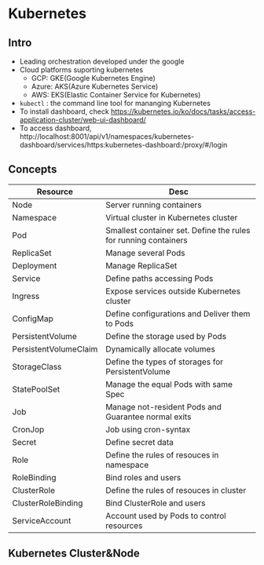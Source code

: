 # Kubernetes

## Intro
- Leading orchestration developed under the google
- Cloud platforms suporting kubernetes
  - GCP: GKE(Google Kubernetes Engine)
  - Azure: AKS(Azure Kubernetes Service)
  - AWS: EKS(Elastic Container Service for Kubernetes)
- ```kubectl``` : the command line tool for mananging Kubernetes
- To install dashboard, check https://kubernetes.io/ko/docs/tasks/access-application-cluster/web-ui-dashboard/
- To access dashboard, http://localhost:8001/api/v1/namespaces/kubernetes-dashboard/services/https:kubernetes-dashboard:/proxy/#/login

## Concepts
| Resource | Desc |
| - | - |
| Node | Server running containers |
| Namespace | Virtual cluster in Kubernetes cluster |
| Pod | Smallest container set. Define the rules for running containers |
| ReplicaSet | Manage several Pods |
| Deployment | Manage ReplicaSet |
| Service | Define paths accessing Pods |
| Ingress | Expose services outside Kubernetes cluster |
| ConfigMap | Define configurations and Deliver them to Pods |
| PersistentVolume | Define the storage used by Pods |
| PersistentVolumeClaim | Dynamically allocate volumes |
| StorageClass | Define the types of storages for PersistentVolume |
| StatePoolSet | Manage the equal Pods with same Spec |
| Job | Manage not-resident Pods and Guarantee normal exits |
| CronJop | Job using cron-syntax |
| Secret | Define secret data |
| Role | Define the rules of resouces in namespace |
| RoleBinding | Bind roles and users |
| ClusterRole | Define the rules of resouces in cluster |
| ClusterRoleBinding | Bind ClusterRole and users |
| ServiceAccount | Account used by Pods to control resources |

## Kubernetes Cluster&Node
